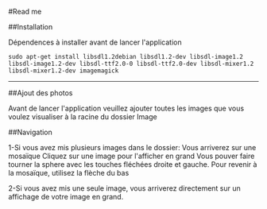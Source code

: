 #Read me

##Installation

Dépendences à installer avant de lancer l'application

	sudo apt-get install libsdl1.2debian libsdl1.2-dev libsdl-image1.2 libsdl-image1.2-dev libsdl-ttf2.0-0 libsdl-ttf2.0-dev libsdl-mixer1.2 libsdl-mixer1.2-dev imagemagick

---------------------------------------------------

##Ajout des photos

Avant de lancer l'application veuillez ajouter toutes les images que vous voulez visualiser à la racine du dossier Image

##Navigation

1-Si vous avez mis plusieurs images dans le dossier:
Vous arriverez sur une mosaïque
Cliquez sur une image pour l'afficher en grand
Vous pouver faire tourner la sphere avec les touches fléchées droite et gauche.
Pour revenir à la mosaïque, utilisez la flèche du bas

2-Si vous avez mis une seule image, vous arriverez directement sur un affichage de votre image en grand.